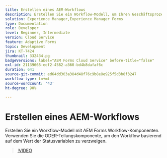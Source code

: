 ```yaml
---
title: Erstellen eines AEM-Workflows
description: Erstellen Sie ein Workflow-Modell, um Ihren Geschäftsprozess zu imitieren.
solution: Experience Manager,Experience Manager Forms
type: Documentation
role: Developer
level: Beginner, Intermediate
version: Cloud Service
feature: Adaptive Forms
topic: Development
jira: KT-7424
thumbnail: 332434.pg
badgeVersions: label="AEM Forms Cloud Service" before-title="false"
exl-id: 21139665-eef2-4582-a360-bd4b8dafaf6c
duration: 641
source-git-commit: ed64dd303a384d48f76c9b8e8e925f5d3b8f3247
workflow-type: tm+mt
source-wordcount: '43'
ht-degree: 90%

---
```


# Erstellen eines AEM-Workflows

Erstellen Sie ein Workflow-Modell mit AEM Forms Workflow-Komponenten. Verwenden Sie die ODER-Teilungskomponente, um den Workflow basierend auf dem Wert der Statusvariablen zu verzweigen.

>[!VIDEO](https://video.tv.adobe.com/v/332434?quality=12&learn=on)
